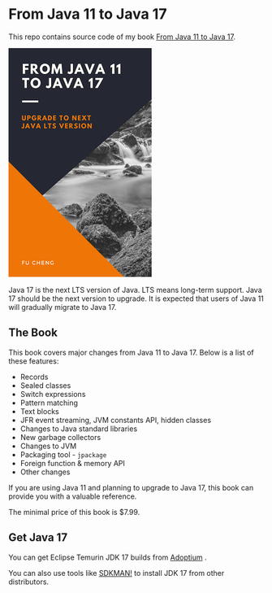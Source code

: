 # From Java 11 to Java 17

This repo contains source code of my
book [From Java 11 to Java 17](https://leanpub.com/java11to17).

[![Book cover](./book_cover.png)](https://leanpub.com/java11to17)

Java 17 is the next LTS version of Java. LTS means long-term support. Java 17
should be the next version to upgrade. It is expected that users of Java 11 will
gradually migrate to Java 17.

## The Book

This book covers major changes from Java 11 to Java 17. Below is a list of these
features:

* Records
* Sealed classes
* Switch expressions
* Pattern matching
* Text blocks
* JFR event streaming, JVM constants API, hidden classes
* Changes to Java standard libraries
* New garbage collectors
* Changes to JVM
* Packaging tool - `jpackage`
* Foreign function & memory API
* Other changes

If you are using Java 11 and planning to upgrade to Java 17, this book can
provide you with a valuable reference.

The minimal price of this book is $7.99.

## Get Java 17

You can get Eclipse Temurin JDK 17 builds from [Adoptium](https://adoptium.net/)
.

You can also use tools like [SDKMAN!](https://sdkman.io/) to install JDK 17 from
other distributors.
